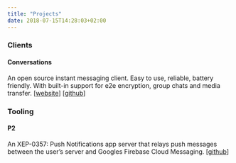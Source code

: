 ```yaml
---
title: "Projects"
date: 2018-07-15T14:28:03+02:00
---
```


### Clients

#### Conversations
An open source instant messaging client. Easy to use, reliable, battery friendly. With built-in support for e2e encryption, group chats and media transfer. [[website](https://conversations.im)] [[github](https://github.com/siacs/Conversations)]

### Tooling

#### P2
An XEP-0357: Push Notifications app server that relays push messages between the user’s server and Googles Firebase Cloud Messaging. [[github](https://github.com/iNPUTmice/p2)]
